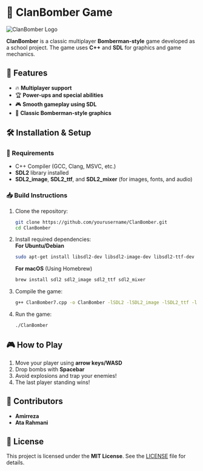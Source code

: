 # 📜 ClanBomber Game

![ClanBomber Logo]([https://via.placeholder.com/800x400?text=ClanBomber+Game](https://www.nongnu.org/clanbomber/images/screenshots/screenshot_003.jpeg))

**ClanBomber** is a classic multiplayer **Bomberman-style** game developed as a school project. The game uses **C++** and **SDL** for graphics and game mechanics.

## 🚀 Features
- 🔥 **Multiplayer support**  
- 🏆 **Power-ups and special abilities**  
- 🎮 **Smooth gameplay using SDL**  
- 🎨 **Classic Bomberman-style graphics**  

## 🛠 Installation & Setup  
### 📌 Requirements
- C++ Compiler (GCC, Clang, MSVC, etc.)
- **SDL2** library installed  
- **SDL2_image**, **SDL2_ttf**, and **SDL2_mixer** (for images, fonts, and audio)  

### 📥 Build Instructions
1. Clone the repository:  
   ```sh
   git clone https://github.com/yourusername/ClanBomber.git
   cd ClanBomber
   ```
2. Install required dependencies:  
   **For Ubuntu/Debian**  
   ```sh
   sudo apt-get install libsdl2-dev libsdl2-image-dev libsdl2-ttf-dev libsdl2-mixer-dev
   ```
   **For macOS** (Using Homebrew)  
   ```sh
   brew install sdl2 sdl2_image sdl2_ttf sdl2_mixer
   ```
3. Compile the game:  
   ```sh
   g++ ClanBomber7.cpp -o ClanBomber -lSDL2 -lSDL2_image -lSDL2_ttf -lSDL2_mixer
   ```
4. Run the game:  
   ```sh
   ./ClanBomber
   ```

## 🎮 How to Play
1. Move your player using **arrow keys/WASD**  
2. Drop bombs with **Spacebar**  
3. Avoid explosions and trap your enemies!  
4. The last player standing wins!  

## 👥 Contributors
- **Amirreza**  
- **Ata Rahmani**  

## 📜 License
This project is licensed under the **MIT License**. See the [LICENSE](LICENSE) file for details.


